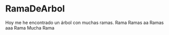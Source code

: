 # RamaDeArbol

Hoy me he encontrado un árbol con muchas ramas.
Rama
Ramas
aa Ramas
aaa Rama
Mucha Rama